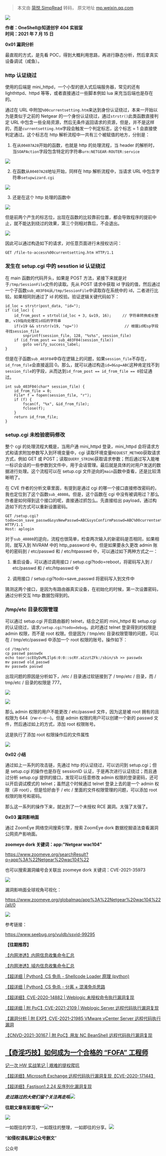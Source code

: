 > 本文由 [简悦 SimpRead](http://ksria.com/simpread/) 转码， 原文地址 [mp.weixin.qq.com](https://mp.weixin.qq.com/s/3FRLAHBP1PN97dXDhY0-xQ)

![](https://mmbiz.qpic.cn/mmbiz_gif/3k9IT3oQhT09IJjs3wGQbICd50va8zMqfnXZfD5LGdibcuOrtia3P4DpMAVfibZ8J4MsbHt0JW20QL8Wh0SO8zpyA/640?wx_fmt=gif)

**作者：OneShell@知道创宇 404 实验室  
时间：2021 年 7 月 15 日**

 **0x01 漏洞分析** 

最直观的方式，是先看 POC，得到大概利用思路，再进行静态分析，然后拿真实设备调试（咸鱼）。

### http 认证绕过

使用的后端是 mini_httpd，一个小型的嵌入式后端服务器，常见的还有 lighthttpd、httpd 等等，或者直接通过一些脚本例如 lua 来充当后端也是存在的。

通过在 URL 中附加`%00currentsetting.htm`来达到身份认证绕过，本来一开始以为是类似于之前的 Netgear 的一个身份认证绕过，通过`strstr()`此类函数直接判定 URL 中包含一些全局资源，然后无条件返回请求的资源，但是，并不是这样的，而是`currentsetting.htm`字段会触发一个判定标志，这个标志 = 1 会直接使判定通过。这个标志在 http 解析流程中一共有三个被赋值的地方，分别是：

1. 在从`00407A28`开始的函数，也就是 http 的处理流程，当 header 的解析时，当`SOAPAction`字段包含特定的字符串`urn:NETGEAR-ROUTER:service`

![](https://mmbiz.qpic.cn/mmbiz_png/3k9IT3oQhT3KiaOxTyLvhQJ9X8YiaMTraicfzcy0BWicwh9ENmI4GOJVCbHgeeskHuSMFtict5AjhA8B1sMjZdc6viaw/640?wx_fmt=png)

2. 在函数从`00407A28`地址开始，同样在 http 解析流程中，当请求 URL 中包含字符串`setupwizard.cgi`

![](https://mmbiz.qpic.cn/mmbiz_png/3k9IT3oQhT3KiaOxTyLvhQJ9X8YiaMTraic98HEnRwGgFTK1mkoGs5hhfjROTnxia013USVK7nzKibNmPYdtchZxtTw/640?wx_fmt=png)

3. 还是在这个 http 处理的函数中

![](https://mmbiz.qpic.cn/mmbiz_png/3k9IT3oQhT3KiaOxTyLvhQJ9X8YiaMTraicg9nD3N5wftrZWJYibCsyoYS9JADBTGibrVbXIhstpWzjPvvv8cCjBygQ/640?wx_fmt=png)

但是前两个产生的标志位，出现在函数的比较靠前位置，都会导致程序的提前中止，就不能达到绕过的效果，第三个则相对靠后，不会退出。

![](https://mmbiz.qpic.cn/mmbiz_png/3k9IT3oQhT3KiaOxTyLvhQJ9X8YiaMTraic2wpr6nib597nNmFkhHIlDaKIibW75ia1Y92BKwlj2UgvT5SpKoWKqtQibg/640?wx_fmt=png)

因此可以通过构造如下的请求，对任意页面进行未授权访问：

```
GET /file-to-access%00currentsetting.htm HTTP/1.1
```

### 发生在 setup.cgi 中的 sesstion id 认证绕过

在 main 函数的代码开头，如果是 POST 方法，紧接下来就是对于`/tmp/SessionFile`文件的读取。先从 POST 请求中获取 id 字段的值，然后通过一个子函数`sub_403F04`从`/tmp/SessionFile`中读取存在系统中的 id，二者进行比较。如果相同则通过了 id 的校验。验证逻辑关键代码如下：

```
id_loc = strstr(post_data, "id=");
if (id_loc) {
    id_from_post = strtol(id_loc + 3, &v19, 16);     // 字符串转换成长整数, v19指向处理完id后的字符串
    if(v19 && strstr(v19, "sp="))                     // 根据id和sp字段寻找session_file
        snprintf(session_file, 128, "%s%s", session_file)
    if (id_from_post == sub_403F04(session_file))
        goto verify_success_label;
}
```

但是在子函数`sub_403F04`中存在逻辑上的问题，如果`session_file`不存在，`id_from_file`会直接返回 0。那么，就可以通过构造`id=0&sp=ABC`这种肯定找不到`session_file`的字段，从而达到`id_from_post == id_from_file == 0`验证通过。

```
int sub_403F04(char* session_file) {
    id_from_file = 0;
    File* f = fopen(session_file, "r");
    if (f) {
        fscan(f, "%x", &id_from_file);
        fclose(f);
    }
    return id_from_file;
}
```

### setup.cgi 未检验密码修改

整个 cgi 的处理流程大概是，当用户通 mini_httpd 登录，mini_httpd 会将请求方式和请求附加参数写入到环境变量中，cgi 读取环境变量`REQUEST_METHOD`获取请求方式，例如 GET 或 POST；读取`QUERY_STRING`获取请求参数；然后通过写入能唯一标识会话的一些参数到文件中，用于会话管理。最后就是具体的对用户发送的数据进行处理。这个流程可以在 setup.cgi 文件逆向的`main`函数中查看，还是比较清晰明了。

在 CVE 作者的分析文章里面，有提到是通过 cgi 的哪一个接口直接修改密码的，我也定位到了这个函数`sub_40808`。但是，这个函数在 cgi 中没有被调用过？那么作者是如何得到这个接口的呢，直接通过抓包么。先直接给出 payload，通过构造如下的方式可以重新设置密码。

```
GET /setup.cgi?todo=con_save_passwd&sysNewPasswd=ABC&sysConfirmPasswd=ABC%00currentsetting.htm HTTP/1.1
Host: aplogin
```

对于`sub_40808`的逆向，流程也很简单，检查两次输入的新密码是否相同，如果相同，就写入到 NVRAM 中的 http_password 中。但是如果要永久更改 admin 账号的密码到 / etc/passwd 和 / etc/htpasswd 中，可以通过如下两种方式之一：

1. 重启设备，可以通过调用接口 / setup.cgi?todo=reboot，将密码写入到 / etc/passwd 和 / etc/htpasswd 中

2. 调用接口 / setup.cgi?todo=save_passwd 将密码写入到文件中

猜测这两个接口，是因为有路由器真实设备，在初始化的时候，第一次设置密码，通过分析交互 http 数据包得到的。

### /tmp/etc 目录权限管理

可以通过 setup.cgi 开启路由器的 telnet，结合之前的 mini_httpd 和 setup.cgi 的认证绕过，请求`/setup.cgi?todo=debug`。此时通过 telnet 登录得到的权限是 admin 权限，而不是 root 权限。但是因为 / tmp/etc 目录权限管理的问题，可以在 / tmp/etc/passwd 中添加一个 root 权限的账号。操作如下：

```
cd /tmp/etc
cp passwd passwdx
echo toor:scEOyDvMLIlp6:0:0::scRY.aIzztZFk:/sbin/sh >> passwdx
mv passwd old_passwd
mv passwdx passwd
```

出现问题的原因是分析如下，/etc / 目录通过软链接到了 / tmp/etc / 目录，而 / tmp/etc / 目录的权限是 777。

![](https://mmbiz.qpic.cn/mmbiz_png/3k9IT3oQhT3KiaOxTyLvhQJ9X8YiaMTraicDck3jFh0B0llczvvAFCRS5J0FDusicMQKibrp2FbaicQ0z1iaU5DWZ0HEQ/640?wx_fmt=png)

![](https://mmbiz.qpic.cn/mmbiz_png/3k9IT3oQhT3KiaOxTyLvhQJ9X8YiaMTraics0BEbK8k8RjMjm32E9SwIytj7epcvXk9icUsODJwDFnn4TjAnbBXrzQ/640?wx_fmt=png)

那么 admin 权限的用户不能更改 / etc/passwd 文件，因为这是被 root 拥有的且权限为 644（rw-r--r--)。但是 admin 权限的用户可以创建一个新的 passwd 文件，然后通过如上的方式，添加 root 权限账号。

这是执行了添加 root 权限操作后的文件属性

![](https://mmbiz.qpic.cn/mmbiz_png/3k9IT3oQhT3KiaOxTyLvhQJ9X8YiaMTraic40q6fM5KmgibCpk1vHEKvwM4fj1KGFaETFkCxRWsCeiaF1EnTagZvxXw/640?wx_fmt=png)

 **0x02 小结** 

通过如上一系列的攻击链，先通过 http 的认证绕过，可以访问到 setup.cgi；但是 setup.cgi 的操作也是存在 sessionID 认证，于是再次进行认证绕过；而且通过分析 setup.cgi 提供的接口，发现可以任意修改 admin 权限的登录密码，还可以开启调试模式的 telnet；虽然这个时候通过 telnet 登录上去的是一个 admin 权限（非 root），但是恰好由于 / etc / 里面的文件权限管理的问题，可以添加 root 权限的账号和密码。

那么这一系列的操作下来，就达到了一个未授权 RCE 漏洞。太强了太强了。

 **0x03 漏洞影响面** 

通过 ZoomEye 网络空间搜索引擎，搜索 ZoomEye dork 数据挖掘语法查看漏洞公网资产影响面。

**zoomeye dork 关键词：app:"Netgear wac104"**

https://www.zoomeye.org/searchResult?q=app%3A%22Netgear%20wac104%22

也可以搜索漏洞编号会关联出 zoomeye dork 关键词：CVE-2021-35973

![](https://mmbiz.qpic.cn/mmbiz_png/3k9IT3oQhT3KiaOxTyLvhQJ9X8YiaMTraicpZrZuI5LZm553Ct5LLuibpuX56SeTZ74O2fCpC2YdmMm5RoQBHNavuQ/640?wx_fmt=png)

漏洞影响面全球视角可视化：

https://www.zoomeye.org/globalmap/app%3A%22Netgear%20wac104%22/all/0

![](https://mmbiz.qpic.cn/mmbiz_png/3k9IT3oQhT3KiaOxTyLvhQJ9X8YiaMTraicLvaCaaQ63SfWlcqJlibwSib68q65WaFZJibQ7Vma1uznDXWVhXBsgfOrw/640?wx_fmt=png)

参考链接：

https://www.seebug.org/vuldb/ssvid-99295

****【往期推荐】****  

[【内网渗透】内网信息收集命令汇总](http://mp.weixin.qq.com/s?__biz=MzI1NTM4ODIxMw==&mid=2247485796&idx=1&sn=8e78cb0c7779307b1ae4bd1aac47c1f1&chksm=ea37f63edd407f2838e730cd958be213f995b7020ce1c5f96109216d52fa4c86780f3f34c194&scene=21#wechat_redirect)  

[【内网渗透】域内信息收集命令汇总](http://mp.weixin.qq.com/s?__biz=MzI1NTM4ODIxMw==&mid=2247485855&idx=1&sn=3730e1a1e851b299537db7f49050d483&chksm=ea37f6c5dd407fd353d848cbc5da09beee11bc41fb3482cc01d22cbc0bec7032a5e493a6bed7&scene=21#wechat_redirect)

[【超详细 | Python】CS 免杀 - Shellcode Loader 原理 (python)](http://mp.weixin.qq.com/s?__biz=MzI1NTM4ODIxMw==&mid=2247486582&idx=1&sn=572fbe4a921366c009365c4a37f52836&chksm=ea37f32cdd407a3aea2d4c100fdc0a9941b78b3c5d6f46ba6f71e946f2c82b5118bf1829d2dc&scene=21#wechat_redirect)

[【超详细 | Python】CS 免杀 - 分离 + 混淆免杀思路](http://mp.weixin.qq.com/s?__biz=MzI1NTM4ODIxMw==&mid=2247486638&idx=1&sn=99ce07c365acec41b6c8da07692ffca9&chksm=ea37f3f4dd407ae28611d23b31c39ff1c8bc79762bfe2535f12d1b9d7a6991777b178a89b308&scene=21#wechat_redirect)  

[【超详细】CVE-2020-14882 | Weblogic 未授权命令执行漏洞复现](http://mp.weixin.qq.com/s?__biz=MzI1NTM4ODIxMw==&mid=2247485550&idx=1&sn=921b100fd0a7cc183e92a5d3dd07185e&chksm=ea37f734dd407e22cfee57538d53a2d3f2ebb00014c8027d0b7b80591bcf30bc5647bfaf42f8&scene=21#wechat_redirect)

[【超详细 | 附 PoC】CVE-2021-2109 | Weblogic Server 远程代码执行漏洞复现](http://mp.weixin.qq.com/s?__biz=MzI1NTM4ODIxMw==&mid=2247486517&idx=1&sn=34d494bd453a9472d2b2ebf42dc7e21b&chksm=ea37f36fdd407a7977b19d7fdd74acd44862517aac91dd51a28b8debe492d54f53b6bee07aa8&scene=21#wechat_redirect)

[【漏洞分析 | 附 EXP】CVE-2021-21985 VMware vCenter Server 远程代码执行漏洞](http://mp.weixin.qq.com/s?__biz=MzI1NTM4ODIxMw==&mid=2247487906&idx=1&sn=e35998115108336f8b7c6679e16d1d0a&chksm=ea37eef8dd4067ee13470391ded0f1c8e269f01bcdee4273e9f57ca8924797447f72eb2656b2&scene=21#wechat_redirect)

[【CNVD-2021-30167 | 附 PoC】用友 NC BeanShell 远程代码执行漏洞复现](http://mp.weixin.qq.com/s?__biz=MzI1NTM4ODIxMw==&mid=2247487897&idx=1&sn=6ab1eb2c83f164ff65084f8ba015ad60&chksm=ea37eec3dd4067d56adcb89a27478f7dbbb83b5077af14e108eca0c82168ae53ce4d1fbffabf&scene=21#wechat_redirect)  

[【奇淫巧技】如何成为一个合格的 “FOFA” 工程师](http://mp.weixin.qq.com/s?__biz=MzI1NTM4ODIxMw==&mid=2247485135&idx=1&sn=f872054b31429e244a6e56385698404a&chksm=ea37f995dd40708367700fc53cca4ce8cb490bc1fe23dd1f167d86c0d2014a0c03005af99b89&scene=21#wechat_redirect)
---------------------------------------------------------------------------------------------------------------------------------------------------------------------------------------------------------------------------------------------------

[记一次 HW 实战笔记 | 艰难的提权爬坑](http://mp.weixin.qq.com/s?__biz=MzI1NTM4ODIxMw==&mid=2247484991&idx=2&sn=5368b636aed77ce455a1e095c63651e4&chksm=ea37f965dd407073edbf27256c022645fe2c0bf8b57b38a6000e5aeb75733e10815a4028eb03&scene=21#wechat_redirect)

[【超详细】Microsoft Exchange 远程代码执行漏洞复现【CVE-2020-17144】](http://mp.weixin.qq.com/s?__biz=MzI1NTM4ODIxMw==&mid=2247485992&idx=1&sn=18741504243d11833aae7791f1acda25&chksm=ea37f572dd407c64894777bdf77e07bdfbb3ada0639ff3a19e9717e70f96b300ab437a8ed254&scene=21#wechat_redirect)

[【超详细】Fastjson1.2.24 反序列化漏洞复现](http://mp.weixin.qq.com/s?__biz=MzI1NTM4ODIxMw==&mid=2247484991&idx=1&sn=1178e571dcb60adb67f00e3837da69a3&chksm=ea37f965dd4070732b9bbfa2fe51a5fe9030e116983a84cd10657aec7a310b01090512439079&scene=21#wechat_redirect)

_**走过路过的大佬们留个关注再走呗**_![](https://mmbiz.qpic.cn/mmbiz_png/7D2JPvxqDTEATexewVNVf8bbPg7wC3a3KR1oG1rokLzsfV9vUiaQK2nGDIbALKibe5yauhc4oxnzPXRp9cFsAg4Q/640?wx_fmt=png)

**往期文章有彩蛋哦****![](https://mmbiz.qpic.cn/mmbiz_png/7D2JPvxqDTHtVfEjbedItbDdJTEQ3F7vY8yuszc8WLjN9RmkgOG0Jp7QAfTxBMWU8Xe4Rlu2M7WjY0xea012OQ/640?wx_fmt=png)**  

![](https://mmbiz.qpic.cn/mmbiz_png/7D2JPvxqDTECbvcv6VpkwD7BV8iaiaWcXbahhsa7k8bo1PKkLXXGlsyC6CbAmE3hhSBW5dG65xYuMmR7PQWoLSFA/640?wx_fmt=png)

一如既往的学习，一如既往的整理，一如即往的分享。![](https://mmbiz.qpic.cn/mmbiz_png/p5qELRDe5icl7QVywL8iaGT0QBGpOwgD1IwN0z9JicTRvzvnsJicNRr2gRvJib6jKojzC5CJJsFPkEbZQJ999HrH5Gw/640?wx_fmt=png)  

“**如侵权请私聊公众号删文**”

公众号